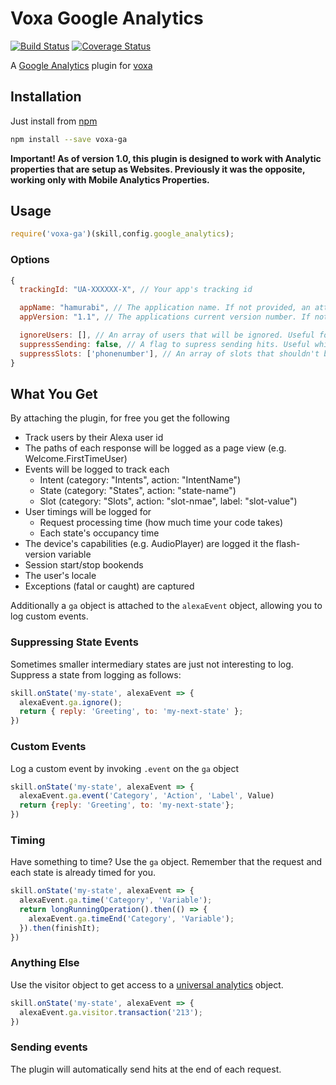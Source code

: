 Voxa Google Analytics
===========

[![Build Status](https://travis-ci.org/mediarain/voxa-ga.svg?branch=master)](https://travis-ci.org/mediarain/voxa-ga)
[![Coverage Status](https://coveralls.io/repos/github/mediarain/voxa-ga/badge.svg?branch=master)](https://coveralls.io/github/mediarain/voxa-ga?branch=master)

A [Google Analytics](https://www.google.com/analytics) plugin for [voxa](https://mediarain.github.io/voxa/)

Installation
-------------

Just install from [npm](https://www.npmjs.com/package/voxa-ga)

```bash
npm install --save voxa-ga
```
**Important! As of version 1.0, this plugin is designed to work with Analytic properties that are setup as Websites. Previously it was the opposite, working only with Mobile Analytics Properties.**

Usage
------

```javascript
require('voxa-ga')(skill,config.google_analytics);

```

### Options
```javascript
{
  trackingId: "UA-XXXXXX-X", // Your app's tracking id

  appName: "hamurabi", // The application name. If not provided, an attempt will be made to derive it
  appVersion: "1.1", // The applications current version number. If not provided, an attempt will be made to derive it.

  ignoreUsers: [], // An array of users that will be ignored. Useful for blacklisting dev or monitoring accounts from analytics
  suppressSending: false, // A flag to supress sending hits. Useful while developing on the website
  suppressSlots: ['phonenumber'], // An array of slots that shouldn't be logged automatically. Use to remove PII slots.
}
```

What You Get
--------

By attaching the plugin, for free you get the following
* Track users by their Alexa user id
* The paths of each response will be logged as a page view (e.g. Welcome.FirstTimeUser)
* Events will be logged to track each
  * Intent (category: "Intents", action: "IntentName")
  * State (category: "States", action: "state-name")
  * Slot (category: "Slots", action: "slot-nmae", label: "slot-value")
* User timings will be logged for
  * Request processing time (how much time your code takes)
  * Each state's occupancy time 
* The device's capabilities (e.g. AudioPlayer) are logged it the flash-version variable
* Session start/stop bookends
* The user's locale
* Exceptions (fatal or caught) are captured

Additionally a `ga` object is attached to the `alexaEvent` object, allowing you to log custom events.

### Suppressing State Events
Sometimes smaller intermediary states are just not interesting to log. Suppress a state from logging as follows:
```javascript
skill.onState('my-state', alexaEvent => {
  alexaEvent.ga.ignore();
  return { reply: 'Greeting', to: 'my-next-state' };
})
```

### Custom Events
Log a custom event by invoking `.event` on the `ga` object
```javascript
skill.onState('my-state', alexaEvent => {
  alexaEvent.ga.event('Category', 'Action', 'Label', Value)
  return {reply: 'Greeting', to: 'my-next-state'};
})
```
### Timing
Have something to time? Use the `ga` object. Remember that the request and each state is already timed for you.
```javascript
skill.onState('my-state', alexaEvent => {
  alexaEvent.ga.time('Category', 'Variable');
  return longRunningOperation().then(() => {
    alexaEvent.ga.timeEnd('Category', 'Variable');
  }).then(finishIt);
})
```

### Anything Else
Use the visitor object to get access to a [universal analytics](https://www.npmjs.com/package/universal-analytics) object.
```javascript
skill.onState('my-state', alexaEvent => {
  alexaEvent.ga.visitor.transaction('213');
})
```

### Sending events
The plugin will automatically send hits at the end of each request.

